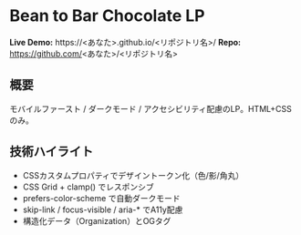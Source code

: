 # Bean to Bar Chocolate LP
**Live Demo:** https://<あなた>.github.io/<リポジトリ名>/
**Repo:** https://github.com/<あなた>/<リポジトリ名>

## 概要
モバイルファースト / ダークモード / アクセシビリティ配慮のLP。HTML+CSSのみ。

## 技術ハイライト
- CSSカスタムプロパティでデザイントークン化（色/影/角丸）
- CSS Grid + clamp() でレスポンシブ
- prefers-color-scheme で自動ダークモード
- skip-link / focus-visible / aria-* でA11y配慮
- 構造化データ（Organization）とOGタグ
